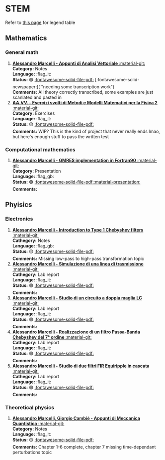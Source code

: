 # STEM

Refer to [this page](https://free-open-source-learning.github.io/fosl-site/legend/) for legend table

## Mathematics

### General math

 1. [**Alessandro Marcelli - Appunti di Analisi Vettoriale** :material-git:](https://github.com/Free-Open-Source-Learning/analisi-vettoriale "Git repo")   
     **Category:** Notes  
     **Language:** :flag_it:  
     **Status:** :green_circle: [:fontawesome-solid-file-pdf:](https://github.com/Free-Open-Source-Learning/analisi-vettoriale/blob/main/analisi_vettoriale.pdf "PDF available") [:fontawesome-solid-newspaper:]( "needing some transcription work")  
     **Comments:** All theory correctly transcribed, some examples are just scanlated and pasted in  
 2. [**AA.VV. - Esercizi svolti di Metodi e Modelli Matematici per la Fisica 2** :material-git:  ](https://lmao.damettere/repo "Git repo")  
     **Category:** Exercises  
     **Language:** :flag_it:  
     **Status:** :yellow_circle: [:fontawesome-solid-file-pdf:](https://lmao.damettere/doc.pdf "PDF available")  
     **Comments:** WIP? This is the kind of project that never really ends lmao, but here's enough stuff to pass the written test

### Computational mathematics 

1. [**Alessandro Marcelli - GMRES implementation in Fortran90** :material-git:](https://github.com/Free-Open-Source-Learning/GMRES-presentation "Git repo")  
     **Category:** Presentation  
     **Language:** :flag_gb:  
     **Status:** :green_circle: [:fontawesome-solid-file-pdf:](https://github.com/Free-Open-Source-Learning/GMRES-presentation/blob/main/gmres.pdf "PDF available")[:material-presentation:](https://github.com/Free-Open-Source-Learning/GMRES-presentation/blob/main/gmres.odp "ODT available")  
     **Comments:**

## Phyisics

### Electronics

 1. [**Alessandro Marcelli - Introduction to Type 1 Chebyshev filters** :material-git:  ](https://lmao.damettere/repo "Git repo")  
     **Cathegory:** Notes  
     **Language:** :flag_gb:  
     **Status:** :yellow_circle:  [:fontawesome-solid-file-pdf:](https://lmao.damettere/doc.pdf "PDF available")  
     **Comments:** Missing low-pass to high-pass transformation topic
 2. [**Alessandro Marcelli - Simulazione di una linea di trasmissione** :material-git:](https://github.com/Free-Open-Source-Learning/linea-di-trasmissione "Git repo")  
     **Cathegory:** Lab report  
     **Language:** :flag_it:  
     **Status:** :green_circle:  [:fontawesome-solid-file-pdf:](https://github.com/Free-Open-Source-Learning/linea-di-trasmissione/blob/main/linea_di_trasmissione.pdf "PDF available")  
     **Comments:** 
 3. [**Alessandro Marcelli - Studio di un circuito a doppia maglia LC** :material-git:](https://lmao.damettere/repo "Git repo")  
     **Cathegory:** Lab report  
     **Language:** :flag_it:  
     **Status:** :green_circle:  [:fontawesome-solid-file-pdf:](https://lmao.damettere/doc.pdf "PDF available")  
     **Comments:** 
 4. [**Alessandro Marcelli - Realizzazione di un filtro Passa-Banda Chebyshev del 7° ordine** :material-git:](https://github.com/Free-Open-Source-Learning/progettazione-passa-banda "Git repo")  
     **Cathegory:** Lab report  
     **Language:** :flag_it:  
     **Status:** :green_circle:  [:fontawesome-solid-file-pdf:](https://github.com/Free-Open-Source-Learning/progettazione-passa-banda/blob/main/Passa_banda.pdf "PDF available")  
     **Comments:** 
 5. [**Alessandro Marcelli - Studio di due filtri FIR Equiripple in cascata** :material-git:](https://lmao.damettere/repo "Git repo")  
     **Cathegory:** Lab report  
     **Language:** :flag_it:  
     **Status:** :green_circle:  [:fontawesome-solid-file-pdf:](https://lmao.damettere/doc.pdf "PDF available")  
     **Comments:** 

### Theoretical physics

 1. [**Alessandro Marcelli, Giorgio Cambiè - Appunti di Meccanica Quantistica** :material-git:  ](https://github.com/Free-Open-Source-Learning/quantum-mechanics "Git repo")  
     **Category:** Notes  
     **Language:** :flag_it:  
     **Status:** :yellow_circle:  [:fontawesome-solid-file-pdf:](https://github.com/Free-Open-Source-Learning/quantum-mechanics/blob/main/meccanica_quantistica.pdf "PDF available")  
     **Comments:** Chapter 1-6 complete, chapter 7 missing time-dependant perturbations topic

